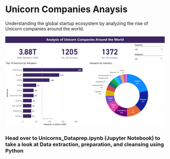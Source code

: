 # Unicorn Companies Anaysis
Understanding the global startup ecosystem by analyzing the rise of Unicorn companies around the world.

![Dashboard screenshot](Unicorns_analysis.jpg "Page 1")

### Head over to Unicorns_Dataprep.ipynb (Jupyter Notebook) to take a look at Data extraction, preparation, and cleansing using Python
